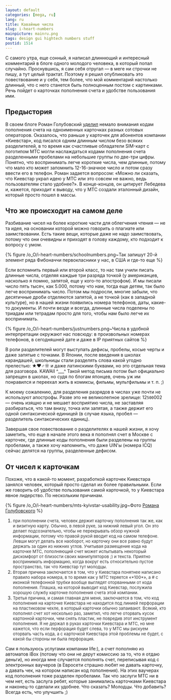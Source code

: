 ```yaml
---
layout: default
categories: [mega, ru]
lang: ru
title: Кавайные числа
slug: i-heart-numbers
mainpicture: mainru.png
tags: design gui hightech numbers stuff 
postid: 1514
---
```



С самого утра, еще сонный, я написал длиннющий и интересный комментарий в блоге одного молодого человека, в который попал случайно. Проснувшись, я сам себя отругал — в меге ни строчки не пишу, а тут целый трактат. Поэтому я решил опубликовать это повествование и у себя, тем более, что мой комментарий настолько длинный, что с него станется быть полноценным постом с картинками. Речь пойдет о карточках пополнения счета и удобстве пользования ими.<!--more-->


## Предыстория

В своем блоге Роман Голубовский <a href="http://blog.golubovsky.com/2009/04/10/mts-vs-kyivstar-confrontation-useful-for-people/">уделил</a> немало внимания кодам пополнения счета на одноименных карточках разных сотовых операторов. Оказалось, что раньше у карточек для абонентов компании «Киевстар», код писался одним длинным числом безо всяких разделителей, в то время как счастливые обладатели SIM-карт с логотипом МТС могли наслаждаться кодами пополнения счета разделенными пробелами на небольшие группы по две-три цифры. Понятно, что воспринимать легче короткие числа, чем длинные, потому что мало кто может запомнить 12-16-значное число и потом сразу ввести его в телефон. Роман задается вопросом: «Можно ли сказать, что Киевстар украл идею у МТС или это совсем не важно, ведь пользователям стало удобнее?». В конце-концов, он цитирует Лебедева и, кажется, приходит к выводу, что у МТС создали эталонный дизайн, который просто пошел в массы.



## Что же происходит на самом деле

Разбивание чисел на более короткие части для облегчения чтения — не та идея, на основании которой можно говорить о плагиате или заимствовании. Есть такие вещи, которые даже не надо заимствовать, потому что они очевидны и приходят в голову каждому, кто подходит к вопросу с умом. 



{% figure /o_O/i-heart-numbers/schoolnumbers.png~Так запишут 20-й элемент ряда Фибоначчи первокласники у нас, в США и где-то еще %}



Если вспомнить первый или второй класс, то нас там учили писать длинные числа, отделяя каждые три разряда точкой (у американцев, насколько я помню, запятой, еще у кого-то апострофом). И мы писали число пять тысяч, как 5.000, потому что нам, тогда еще детям, так было легче воспринимать число. Потом мы подросли, многие забыли, что десятичные дроби отделяются запятой, а не точкой (как в западной культуре), но в нашей жизни появились номера телефонов, даты, какие-то документы. И почти везде и всегда, длинные числа поделены по триадам или тетрадам просто для того, чтобы нам было легче их воспринимать. 



{% figure /o_O/i-heart-numbers/justnumbers.png~Числа в удобной интерпретации окружают нас повсюду: в произвольных номерах телефонов, в сегодняшней дате и даже в IP приятных сайтов %}



В роли разделителей могут выступать дефисы, пробелы, косые черты и даже запятые с точками. В Японии, после введения в школах карандашей, школьницы стали разделять слова какой угодно прелестью: ★♥♂☼ и даже латинскими буквами, но это отдельная тема для разговора. KAWAII ^___^ Такой метод письма потом был официально запрещен в школах, но судя по блогам японцев, очень уж им понравился и переехал жить в комиксы, фильмы, мультфильмы и т. п. ;) 

К моему сожалению, для разделения разрядов в числах уже почти не используют апострофы. Разве это не великолепное зрелище: 12`500`002 — очень изящно и не мешает восприятию числа, не заставляя разбираться, что там внизу, точка или запятая, а также держит его одной синтаксической единицей (в случае языка, пробел — разделитель синтаксических единиц). 

Завершая свое повествование о разделителях в нашей жизни, я хочу заметить, что еще в начале этого века я пополнял счет в Москве с карточек, где длинные коды пополнения были разделены на группы пробелами, а также хочу напомнить, что даже UIN'ы (номера ICQ) сейчас делятся на группы, разделенные дефисом.



## От чисел к карточкам

Похоже, что в какой-то момент, разработкой карточек Киевстара занялся человек, который просто сделал их более правильными. Если же говорить об удобстве пользования самой карточкой, то у Киевстара явное лидерство. По нескольким причинам. 



{% figure /o_O/i-heart-numbers/mts-kyivstar-usability.jpg~Фото <a href="http://golubovsky.com/">Романа Голубовского</a> %}



<ol class="postlist">
    <li><span style="font-size: 13px; color: #333;">при пополнении счета, человек держит карточку пополнения  так же, как и визитную карту. Обычно, в левой руке, за нижний левый угол. Он это делает подсознательно, чтобы не перекрывать обзор нужной информации, потому что правой рукой вводит код на самом телефоне. Левши могут делать все наоборот, но карточку они все равно будут держать за один из нижних углов. Учитывая размещение кода на карточке МТС, пополняющий счет может испытывать некоторый дискомфорт от близости своих манипуляторов ;) и текста. Приятно воспринимать информацию, когда вокруг есть относительно пустое пространство, так что Киевстар тут молодцы.</span></li>

<li><span style="font-size: 13px; color: #333;">Вторая причина заключается в том, что у Киевстара понятнее написано правило набора номера, в то время как у МТС теряется «*100*», а # с иконкой телефонной трубки вообще выглядят оторванными от кода пополнения. Плашка, на которой выводит код Киевстар, послужила хорошую службу карточке пополнения счета этой компании.</span></li>

<li><span style="font-size: 13px; color: #333;">Третья причина, и самая главная для меня, заключается в том, что код пополнения на карточке Киевстара не находится под линией перфорации на пластиковом чехле, в который карточки обычно запаивают. Всякий, кто пополнял счет хот несколько раз, заметил, что легче оторвать кусок картонной карточки, чем снять пластик, не повредив этот инструмент пополнения. Я не держал в руках карточки Киевстара и МТС, но мне кажется, что если перфорация будет слева, то у МТС мы рискуем оторвать часть кода, а с карточкой Киевстара этой проблемы не будет, с какой бы стороны ни была перфорация.</span></li></ol>

Сам я пользуюсь услугами компании  life:), а счет пополняю из автоматов iBox (потому что они не дерут комиссию за то, что я отдаю деньги), но иногда мне случается пополнять счет, переписывая код с электронных ваучеров (в Евросети страшно любят не давать карточку, а давать чек, на котором написан код пополнения). На этих ваучерах код пополнения тоже разделен пробелами. Так что заслуги МТС ни в чем нет, есть заслуга ребят, которые занимались карточками Киевстара и наконец-то сделали их удобнее. Что сказать? Молодцы. Что добавить? Всегда есть, что улучшить ;)